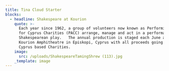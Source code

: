 ```yaml
---
title: Tina Cloud Starter
blocks:
  - headline: Shakespeare at Kourion
    quote: >-
      Each year since 1962, a group of volunteers now known as Performing Arts
      for Cyprus Charities (PACC) arrange, manage and act in a performance of a
      Shakespearean play.   The annual production is staged each June at Ancient
      Kourion Amphitheatre in Episkopi, Cyprus with all proceeds going to chosen
      Cyprus based Charities. 
    image:
      src: /uploads/ShakespeareTamingShrew (113).jpg
    _template: image
---
```


